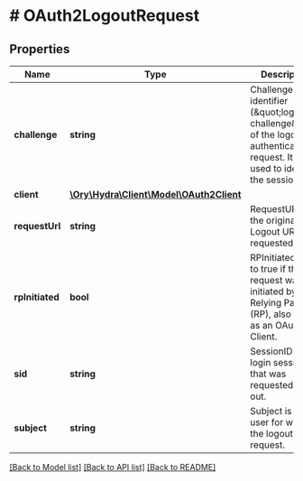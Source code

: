 # # OAuth2LogoutRequest

## Properties

Name | Type | Description | Notes
------------ | ------------- | ------------- | -------------
**challenge** | **string** | Challenge is the identifier (\&quot;logout challenge\&quot;) of the logout authentication request. It is used to identify the session. | [optional]
**client** | [**\Ory\Hydra\Client\Model\OAuth2Client**](OAuth2Client.md) |  | [optional]
**requestUrl** | **string** | RequestURL is the original Logout URL requested. | [optional]
**rpInitiated** | **bool** | RPInitiated is set to true if the request was initiated by a Relying Party (RP), also known as an OAuth 2.0 Client. | [optional]
**sid** | **string** | SessionID is the login session ID that was requested to log out. | [optional]
**subject** | **string** | Subject is the user for whom the logout was request. | [optional]

[[Back to Model list]](../../README.md#models) [[Back to API list]](../../README.md#endpoints) [[Back to README]](../../README.md)
